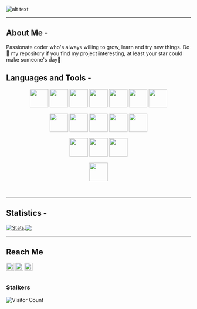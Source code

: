 ![alt text](https://github.com/RishabhKumarChaudhary/RishabhKumarChaudhary.github.io/blob/main/Assets/img/Add%20a%20heading.jpg?raw=true)

---

## About Me - 
Passionate coder who's always willing to grow, learn and try new things.
Do :star2: my repository if you find my project interesting, at least your star could make someone's day:pray:

## Languages and Tools - 
<p align="center">
<img height="50" width="50" wspace="30" src="https://unpkg.com/simple-icons@v4/icons/react.svg" />
<img height="50" width="50" src="https://unpkg.com/simple-icons@v4/icons/javascript.svg" />
<img height="50" width="50" src="https://unpkg.com/simple-icons@v4/icons/node-dot-js.svg" />
<img height="50" width="50" src="https://unpkg.com/simple-icons@v4/icons/python.svg" />
<img height="50" width="50" src="https://unpkg.com/simple-icons@v4/icons/r.svg" />
<img height="50" width="50" src="https://unpkg.com/simple-icons@v4/icons/gnubash.svg" />
  <img height="50" width="50" src="https://unpkg.com/simple-icons@v4/icons/rubyonrails.svg" />
</p>
<p align="center">
<img height="50" width="50" src="https://unpkg.com/simple-icons@v4/icons/php.svg" />
<img height="50" width="50" src="https://unpkg.com/simple-icons@v4/icons/java.svg" />
<img height="50" width="50" src="https://unpkg.com/simple-icons@v4/icons/css3.svg" />
<img height="50" width="50" src="https://unpkg.com/simple-icons@v4/icons/html5.svg" />
 <img height="50" width="50" src="https://unpkg.com/simple-icons@v4/icons/mongodb.svg" />
</p>

<p align="center"> 
<img height="50" width="50" wspace="30" src="https://unpkg.com/simple-icons@v4/icons/github.svg" />
<img height="50" width="50" src="https://unpkg.com/simple-icons@v4/icons/figma.svg" />
<img height="50" width="50" src="https://unpkg.com/simple-icons@v4/icons/visualstudiocode.svg" />
</p>

<p align="center"> 
<img height="50" width="50" wspace="30" src="https://unpkg.com/simple-icons@v4/icons/linux.svg" />
</p>

<br />

---

## Statistics - 

<a href="https://github.com/rishabhkumarchaudhary">
 <img align="center" src="https://github-readme-stats.vercel.app/api?username=rishabhkumarchaudhary&show_icons=true&theme=dark&line_height=27" alt="Stats"/>
</a>

<a href="https://github.com/rishabhkumarchaudahry">
  <img align="center" src="https://github-readme-stats.vercel.app/api/top-langs/?username=rishabhkumarchaudhary&theme=dark&hide_langs_below=1" />
</a>

---

## Reach Me 

<a href="https://www.linkedin.com/in/rishabhkumarchaudhary/">
  <img align="left" alt="Rishabh's Linkdein" width="22px" src="https://cdn.jsdelivr.net/npm/simple-icons@v3/icons/linkedin.svg" />
</a>
<a href="https://github.com/rishabhkumarchaudhary">
  <img align="left" alt="Rishabh's Github" width="22px" src="https://cdn.jsdelivr.net/npm/simple-icons@v3/icons/github.svg" />
</a>
<a href="https://www.instagra.com/net_freak_criss">
  <img align="left" alt="Rishabh's Instalram" width="22px" src="https://cdn.jsdelivr.net/npm/simple-icons@v3/icons/instagram.svg" />
</a>
<br />
<br />

### Stalkers

![Visitor Count](https://profile-counter.glitch.me/rishabhkumarchaudhary/count.svg)
